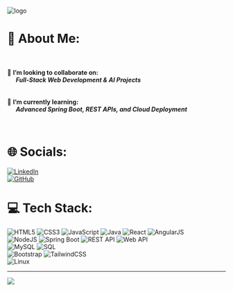 ![logo](https://github.com/vaishnavisinnur/vaishnavisinnur/blob/main/github-banner.png)

# 💫 About Me:
 
<br><br>
👯 **I’m looking to collaborate on:**  
&nbsp;&nbsp;&nbsp;&nbsp;&nbsp;***Full-Stack Web Development & AI Projects***  
<br><br>
🌱 **I’m currently learning:**  
&nbsp;&nbsp;&nbsp;&nbsp;&nbsp;***Advanced Spring Boot, REST APIs, and Cloud Deployment***  
<br><br>

# 🌐 Socials:
[![LinkedIn](https://img.shields.io/badge/LinkedIn-%230077B5.svg?logo=linkedin&logoColor=white)](https://www.linkedin.com/in/vaishnavi-sinnur/)  
[![GitHub](https://img.shields.io/badge/GitHub-%23121011.svg?logo=github&logoColor=white)](https://github.com/vaishnavisinnur)  

# 💻 Tech Stack:
![HTML5](https://img.shields.io/badge/html5-%23E34F26.svg?style=for-the-badge&logo=html5&logoColor=white) 
![CSS3](https://img.shields.io/badge/css3-%231572B6.svg?style=for-the-badge&logo=css3&logoColor=white) 
![JavaScript](https://img.shields.io/badge/javascript-%23323330.svg?style=for-the-badge&logo=javascript&logoColor=%23F7DF1E) 
![Java](https://img.shields.io/badge/java-%23ED8B00.svg?style=for-the-badge&logo=openjdk&logoColor=white) 
![React](https://img.shields.io/badge/react-%2320232a.svg?style=for-the-badge&logo=react&logoColor=%2361DAFB) 
![AngularJS](https://img.shields.io/badge/angularjs-%23E23237.svg?style=for-the-badge&logo=angularjs&logoColor=white)  
![NodeJS](https://img.shields.io/badge/node.js-6DA55F?style=for-the-badge&logo=node.js&logoColor=white) 
![Spring Boot](https://img.shields.io/badge/springboot-%236DB33F.svg?style=for-the-badge&logo=springboot&logoColor=white) 
![REST API](https://img.shields.io/badge/REST%20API-%23000000.svg?style=for-the-badge&logo=swagger&logoColor=white) 
![Web API](https://img.shields.io/badge/Web%20API-%23007396.svg?style=for-the-badge&logo=fastapi&logoColor=white)  
![MySQL](https://img.shields.io/badge/mysql-%2300f.svg?style=for-the-badge&logo=mysql&logoColor=white) 
![SQL](https://img.shields.io/badge/sql-%2300f.svg?style=for-the-badge&logo=sqlite&logoColor=white)  
![Bootstrap](https://img.shields.io/badge/bootstrap-%23563D7C.svg?style=for-the-badge&logo=bootstrap&logoColor=white) 
![TailwindCSS](https://img.shields.io/badge/tailwindcss-%2338B2AC.svg?style=for-the-badge&logo=tailwind-css&logoColor=white)  
![Linux](https://img.shields.io/badge/Linux-FCC624?style=for-the-badge&logo=linux&logoColor=black)  

---

[![](https://visitcount.itsvg.in/api?id=vaishnavisinnur&icon=0&color=0)](https://visitcount.itsvg.in)
